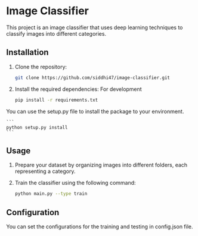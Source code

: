 # Image Classifier

This project is an image classifier that uses deep learning techniques to classify images into different categories.

## Installation

1. Clone the repository:

    ```bash
    git clone https://github.com/siddhi47/image-classifier.git
    ```

2. Install the required dependencies:
For development
    ```bash
    pip install -r requirements.txt
    ```
You can use the setup.py file to install the package to your environment.
    
    ```
    python setup.py install
    ```
## Usage

1. Prepare your dataset by organizing images into different folders, each representing a category.

2. Train the classifier using the following command:

    ```bash
    python main.py --type train
    ```
## Configuration
You can set the configurations for the training and testing in config.json file.
